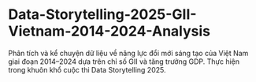# Data-Storytelling-2025-GII-Vietnam-2014-2024-Analysis
Phân tích và kể chuyện dữ liệu về năng lực đổi mới sáng tạo của Việt Nam giai đoạn 2014–2024 dựa trên chỉ số GII và tăng trưởng GDP. Thực hiện trong khuôn khổ cuộc thi Data Storytelling 2025.
